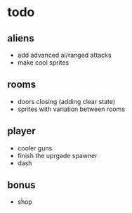 # todo

## aliens
- add advanced ai/ranged attacks
- make cool sprites

## rooms
- doors closing (adding clear state)
- sprites with variation between rooms

## player
- cooler guns
- finish the uprgade spawner
- dash

## bonus
- shop
